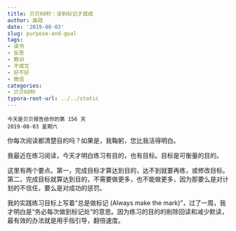 ```yaml
---
title: 贝贝60秒：读到标记才就成
author: 曲政
date: '2019-08-03'
slug: purpose-and-goal
tags:
- 读书
- 反思
- 教训
- 不成文
- 好不好
- 微信
categories:
- 贝贝60秒
typora-root-url: ../../static
---
```


```
今天是贝贝报告给你的第 156 天
2019-08-03 星期六
```

你每次阅读都清楚目的吗？如果是，我鞠躬，您比我活得明白。

我最近在练习阅读，今天才明白练习有目的，也有目标。目标是可衡量的目的。

这里有两个要点。第一，完成目标才算达到目的，达不到就要再练，或修改目标。第二，完成目标就算达到目的，不需要做更多，也不能做更多，因为那要么是对计划的不信任，要么是对成功的惩罚。

我的实践练习目标上写着“总是做标记 (Always make the mark)”，过了一周，我才明白是“务必每次做到标记处”的意思。因为练习的目的的削除回读和减少默读，最有效的办法就是用手指引导，翻倍速度。